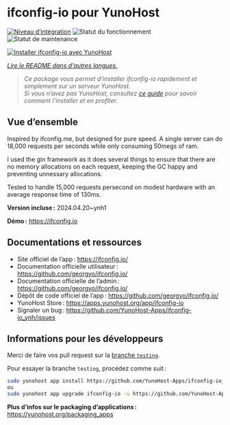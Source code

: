 <!--
Nota bene : ce README est automatiquement généré par <https://github.com/YunoHost/apps/tree/master/tools/readme_generator>
Il NE doit PAS être modifié à la main.
-->

# ifconfig-io pour YunoHost

[![Niveau d’intégration](https://dash.yunohost.org/integration/ifconfig-io.svg)](https://dash.yunohost.org/appci/app/ifconfig-io) ![Statut du fonctionnement](https://ci-apps.yunohost.org/ci/badges/ifconfig-io.status.svg) ![Statut de maintenance](https://ci-apps.yunohost.org/ci/badges/ifconfig-io.maintain.svg)

[![Installer ifconfig-io avec YunoHost](https://install-app.yunohost.org/install-with-yunohost.svg)](https://install-app.yunohost.org/?app=ifconfig-io)

*[Lire le README dans d'autres langues.](./ALL_README.md)*

> *Ce package vous permet d’installer ifconfig-io rapidement et simplement sur un serveur YunoHost.*  
> *Si vous n’avez pas YunoHost, consultez [ce guide](https://yunohost.org/install) pour savoir comment l’installer et en profiter.*

## Vue d’ensemble

Inspired by ifconfig.me, but designed for pure speed. A single server can do 18,000 requests per seconds while only consuming 50megs of ram.

I used the gin framework as it does several things to ensure that there are no memory allocations on each request, keeping the GC happy and preventing unnessary allocations.

Tested to handle 15,000 requests persecond on modest hardware with an average response time of 130ms.


**Version incluse :** 2024.04.20~ynh1

**Démo :** <https://ifconfig.io>
## Documentations et ressources

- Site officiel de l’app : <https://ifconfig.io/>
- Documentation officielle utilisateur : <https://github.com/georgyo/ifconfig.io/>
- Documentation officielle de l’admin : <https://github.com/georgyo/ifconfig.io/>
- Dépôt de code officiel de l’app : <https://github.com/georgyo/ifconfig.io/>
- YunoHost Store : <https://apps.yunohost.org/app/ifconfig-io>
- Signaler un bug : <https://github.com/YunoHost-Apps/ifconfig-io_ynh/issues>

## Informations pour les développeurs

Merci de faire vos pull request sur la [branche `testing`](https://github.com/YunoHost-Apps/ifconfig-io_ynh/tree/testing).

Pour essayer la branche `testing`, procédez comme suit :

```bash
sudo yunohost app install https://github.com/YunoHost-Apps/ifconfig-io_ynh/tree/testing --debug
ou
sudo yunohost app upgrade ifconfig-io -u https://github.com/YunoHost-Apps/ifconfig-io_ynh/tree/testing --debug
```

**Plus d’infos sur le packaging d’applications :** <https://yunohost.org/packaging_apps>
